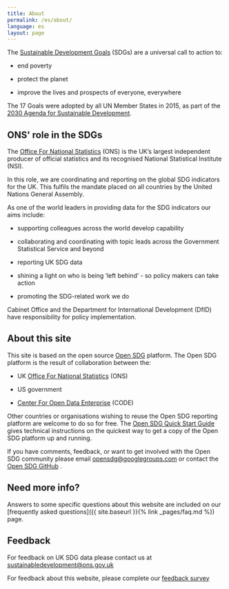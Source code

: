 ```yaml
---
title: About
permalink: /es/about/
language: es
layout: page
---
```

The [Sustainable Development Goals](http://www.un.org/sustainabledevelopment/sustainable-development-goals/) (SDGs) are a universal call to action to:

  * end poverty
  
  * protect the planet
  
  * improve the lives and prospects of everyone, everywhere

The 17 Goals were adopted by all UN Member States in 2015, as part of the [2030 Agenda for Sustainable Development](https://www.un.org/ga/search/view_doc.asp?symbol=A/RES/70/1&Lang=E).

## ONS' role in the SDGs
The [Office For National Statistics](https://www.ons.gov.uk/) (ONS) is the UK’s largest independent producer of official statistics and its recognised National Statistical Institute (NSI).

In this role, we are coordinating and reporting on the global SDG indicators for the UK. This fulfils the mandate placed on all countries by the United Nations General Assembly.

As one of the world leaders in providing data for the SDG indicators our aims include: 

  * supporting colleagues across the world develop capability
  
  * collaborating and coordinating with topic leads across the Government Statistical Service and beyond
  
  * reporting UK SDG data
  
  * shining a light on who is being ‘left behind’ - so policy makers can take action 
  
  * promoting the SDG-related work we do
  
Cabinet Office and the Department for International Development (DfID) have responsibility for policy implementation. 

## About this site
This site is based on the open source [Open SDG](https://open-sdg.readthedocs.io/en/latest/) platform. The Open SDG platform is the result of collaboration between the:

  * UK [Office For National Statistics](https://www.ons.gov.uk/) (ONS)
  
  * US government
  
  * [Center For Open Data Enterprise](http://opendataenterprise.org/) (CODE)
    
Other countries or organisations wishing to reuse the Open SDG reporting platform are welcome to do so for free. The [Open SDG Quick Start Guide](https://open-sdg.readthedocs.io/en/latest/quick-start/) gives technical instructions on the quickest way to get a copy of the Open SDG platform up and running.

If you have comments, feedback, or want to get involved with the Open SDG community please email <opensdg@googlegroups.com> or contact the [Open SDG GitHub](https://github.com/open-sdg/open-sdg) .

## Need more info?
Answers to some specific questions about this website are included on our [frequently asked questions]({{ site.baseurl }}{% link _pages/faq.md %}) page.

## Feedback
For feedback on UK SDG data please contact us at <sustainabledevelopment@ons.gov.uk>

For feedback about this website, please complete our [feedback survey](https://www.surveymonkey.co.uk/r/SDGfeedback)
